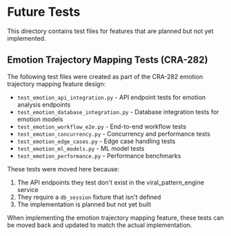 # Future Tests

This directory contains test files for features that are planned but not yet implemented.

## Emotion Trajectory Mapping Tests (CRA-282)

The following test files were created as part of the CRA-282 emotion trajectory mapping feature design:

- `test_emotion_api_integration.py` - API endpoint tests for emotion analysis endpoints
- `test_emotion_database_integration.py` - Database integration tests for emotion models
- `test_emotion_workflow_e2e.py` - End-to-end workflow tests
- `test_emotion_concurrency.py` - Concurrency and performance tests
- `test_emotion_edge_cases.py` - Edge case handling tests
- `test_emotion_ml_models.py` - ML model tests
- `test_emotion_performance.py` - Performance benchmarks

These tests were moved here because:
1. The API endpoints they test don't exist in the viral_pattern_engine service
2. They require a `db_session` fixture that isn't defined
3. The implementation is planned but not yet built

When implementing the emotion trajectory mapping feature, these tests can be moved back and updated to match the actual implementation.